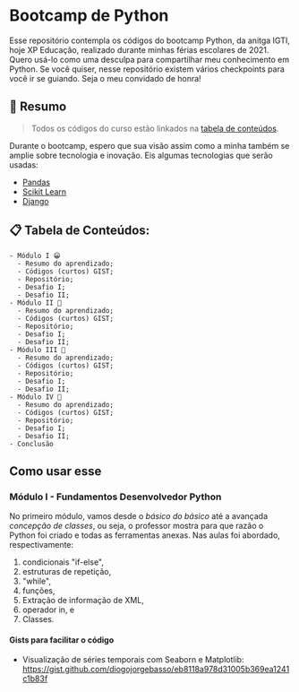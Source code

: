 # Bootcamp de Python

Esse repositório contempla os códigos do bootcamp Python, da anitga IGTI, hoje XP Educação, realizado durante minhas férias escolares de 2021. Quero usá-lo como uma desculpa para compartilhar meu conhecimento em Python. Se você quiser, nesse repositório existem vários checkpoints para você ir se guiando. Seja o meu convidado de honra!

## 📘 Resumo

> Todos os códigos do curso estão linkados na [tabela de conteúdos](#table_of_contents "Tabela de Conteúdos").

Durante o bootcamp, espero que sua visão assim como a minha também se amplie sobre tecnologia e inovação. Eis algumas tecnologias que serão usadas:

- [Pandas](https://pandas.pydata.org/)
- [Scikit Learn](https://scikit-learn.org/stable/)
- [Django](https://www.djangoproject.com/)

## 📋 Tabela de Conteúdos:

<a name="table_of_contents"></a>

```plaintext
- Módulo I 😀
  - Resumo do aprendizado;
  - Códigos (curtos) GIST;
  - Repositório;
  - Desafio I;
  - Desafio II;
- Módulo II 🤩
  - Resumo do aprendizado;
  - Códigos (curtos) GIST;
  - Repositório;
  - Desafio I;
  - Desafio II;
- Módulo III 🧠
  - Resumo do aprendizado;
  - Códigos (curtos) GIST;
  - Repositório;
  - Desafio I;
  - Desafio II;
- Módulo IV 🌱
  - Resumo do aprendizado;
  - Códigos (curtos) GIST;
  - Repositório;
  - Desafio I;
  - Desafio II;
- Conclusão
```

## Como usar esse

### Módulo I - Fundamentos Desenvolvedor Python

No primeiro módulo, vamos desde o _básico do básico_ até a avançada _concepção de classes_, ou seja, o professor mostra para que razão o Python foi criado e todas as ferramentas anexas. Nas aulas foi abordado, respectivamente:

1. condicionais "if-else",
2. estruturas de repetição,
3. "while",
4. funções,
5. Extração de informação de XML,
6. operador in, e
7. Classes.

#### Gists para facilitar o código

- Visualização de séries temporais com Seaborn e Matplotlib: https://gist.github.com/diogojorgebasso/eb8118a978d31005b369ea1241c1b83f
